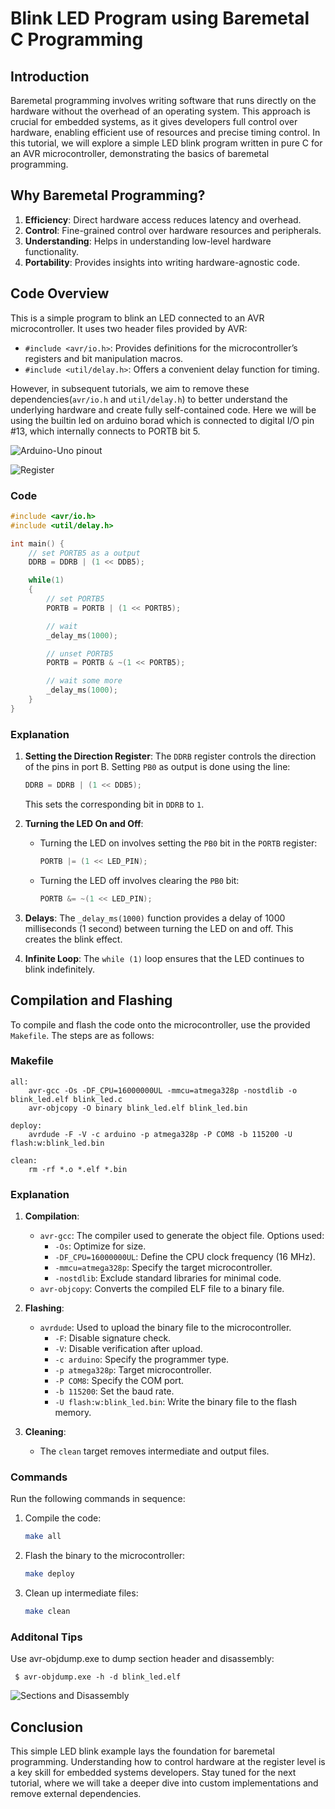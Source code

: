 # Blink LED Program using Baremetal C Programming

## Introduction
Baremetal programming involves writing software that runs directly on the hardware without the overhead of an operating system. This approach is crucial for embedded systems, as it gives developers full control over hardware, enabling efficient use of resources and precise timing control. In this tutorial, we will explore a simple LED blink program written in pure C for an AVR microcontroller, demonstrating the basics of baremetal programming.

## Why Baremetal Programming?
1. **Efficiency**: Direct hardware access reduces latency and overhead.
2. **Control**: Fine-grained control over hardware resources and peripherals.
3. **Understanding**: Helps in understanding low-level hardware functionality.
4. **Portability**: Provides insights into writing hardware-agnostic code.

## Code Overview
This is a simple program to blink an LED connected to an AVR microcontroller. It uses two header files provided by AVR:

- `#include <avr/io.h>`: Provides definitions for the microcontroller’s registers and bit manipulation macros.
- `#include <util/delay.h>`: Offers a convenient delay function for timing.

However, in subsequent tutorials, we aim to remove these dependencies(`avr/io.h` and `util/delay.h`) to better understand the underlying hardware and create fully self-contained code.
Here we will be using the builtin led on arduino borad which is connected to digital I/O pin #13, which internally connects to PORTB bit 5.

![Arduino-Uno pinout](images/Arduino-uno_pinout.png)


![Register](images/Register.png)



### Code
```c
#include <avr/io.h>
#include <util/delay.h>

int main() {
	// set PORTB5 as a output
    DDRB = DDRB | (1 << DDB5);

    while(1) 
    {
        // set PORTB5
        PORTB = PORTB | (1 << PORTB5);

        // wait
        _delay_ms(1000);

        // unset PORTB5
        PORTB = PORTB & ~(1 << PORTB5);

        // wait some more
        _delay_ms(1000);
    }
}
```

### Explanation
1. **Setting the Direction Register**: The `DDRB` register controls the direction of the pins in port B. Setting `PB0` as output is done using the line:
   ```c
   DDRB = DDRB | (1 << DDB5);
   ```
   This sets the corresponding bit in `DDRB` to `1`.

2. **Turning the LED On and Off**:
   - Turning the LED on involves setting the `PB0` bit in the `PORTB` register:
     ```c
     PORTB |= (1 << LED_PIN);
     ```
   - Turning the LED off involves clearing the `PB0` bit:
     ```c
     PORTB &= ~(1 << LED_PIN);
     ```

3. **Delays**: The `_delay_ms(1000)` function provides a delay of 1000 milliseconds (1 second) between turning the LED on and off. This creates the blink effect.

4. **Infinite Loop**: The `while (1)` loop ensures that the LED continues to blink indefinitely.

## Compilation and Flashing
To compile and flash the code onto the microcontroller, use the provided `Makefile`. The steps are as follows:

### Makefile
```make
all:
	avr-gcc -Os -DF_CPU=16000000UL -mmcu=atmega328p -nostdlib -o blink_led.elf blink_led.c 
	avr-objcopy -O binary blink_led.elf blink_led.bin

deploy:
	avrdude -F -V -c arduino -p atmega328p -P COM8 -b 115200 -U flash:w:blink_led.bin

clean:
	rm -rf *.o *.elf *.bin
```

### Explanation
1. **Compilation**:
   - `avr-gcc`: The compiler used to generate the object file. Options used:
     - `-Os`: Optimize for size.
     - `-DF_CPU=16000000UL`: Define the CPU clock frequency (16 MHz).
     - `-mmcu=atmega328p`: Specify the target microcontroller.
     - `-nostdlib`: Exclude standard libraries for minimal code.
   - `avr-objcopy`: Converts the compiled ELF file to a binary file.

2. **Flashing**:
   - `avrdude`: Used to upload the binary file to the microcontroller.
     - `-F`: Disable signature check.
     - `-V`: Disable verification after upload.
     - `-c arduino`: Specify the programmer type.
     - `-p atmega328p`: Target microcontroller.
     - `-P COM8`: Specify the COM port.
     - `-b 115200`: Set the baud rate.
     - `-U flash:w:blink_led.bin`: Write the binary file to the flash memory.

3. **Cleaning**:
   - The `clean` target removes intermediate and output files.

### Commands
Run the following commands in sequence:
1. Compile the code:
   ```bash
   make all
   ```
2. Flash the binary to the microcontroller:
   ```bash
   make deploy
   ```
3. Clean up intermediate files:
   ```bash
   make clean
   ```
   
### Additonal Tips
Use avr-objdump.exe to dump section header and disassembly:
```
 $ avr-objdump.exe -h -d blink_led.elf
```
![Sections and Disassembly](images/Disassembly.png)

## Conclusion
This simple LED blink example lays the foundation for baremetal programming. Understanding how to control hardware at the register level is a key skill for embedded systems developers. Stay tuned for the next tutorial, where we will take a deeper dive into custom implementations and remove external dependencies.

